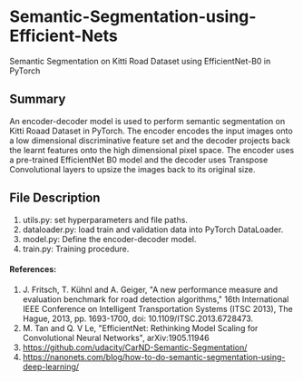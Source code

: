 # Semantic-Segmentation-using-Efficient-Nets
Semantic Segmentation on Kitti Road Dataset using EfficientNet-B0 in PyTorch

## Summary 
An encoder-decoder model is used to perform semantic segmentation on Kitti Roaad Dataset in PyTorch. The encoder encodes the input images onto a low dimensional discriminative feature set and the decoder projects back the learnt features onto the high dimensional pixel space. The encoder uses a pre-trained EfficientNet B0 model and the decoder uses Transpose Convolutional layers to upsize the images back to its original size.  

## File Description
1. utils.py: set hyperparameters and file paths.   
2. dataloader.py: load train and validation data into PyTorch DataLoader.  
3. model.py: Define the encoder-decoder model.  
4. train.py: Training procedure.  

#### References:
1. J. Fritsch, T. Kühnl and A. Geiger, "A new performance measure and evaluation benchmark for road detection algorithms," 16th International IEEE Conference on Intelligent Transportation Systems (ITSC 2013), The Hague, 2013, pp. 1693-1700, doi: 10.1109/ITSC.2013.6728473.
2. M. Tan and Q. V Le, "EfficientNet: Rethinking Model Scaling for Convolutional Neural Networks", arXiv:1905.11946 
2. https://github.com/udacity/CarND-Semantic-Segmentation/
3. https://nanonets.com/blog/how-to-do-semantic-segmentation-using-deep-learning/

